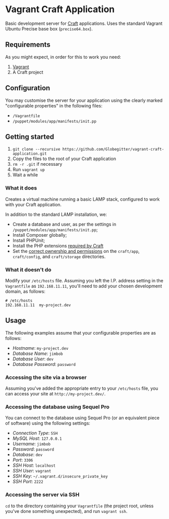 # Vagrant Craft Application
Basic development server for [Craft][craft] applications. Uses the standard Vagrant Ubuntu Precise base box (`precise64.box`).

[craft]:http://buildwithcraft.com/

## Requirements
As you might expect, in order for this to work you need:

1. [Vagrant][vagrant]
2. A Craft project

[vagrant]: http://vagrantup.com/

## Configuration
You may customise the server for your application using the clearly marked "configurable properties" in the following files:

- `/Vagrantfile`
- `/puppet/modules/app/manifests/init.pp`

## Getting started
1. `git clone --recursive https://github.com/Globegitter/vagrant-craft-application.git`
2. Copy the files to the root of your Craft application
3. `rm -r .git` if necessary
4. Run `vagrant up`
5. Wait a while

### What it does
Creates a virtual machine running a basic LAMP stack, configured to work with your Craft application.

In addition to the standard LAMP installation, we:

- Create a database and user, as per the settings in `/puppet/modules/app/manifests/init.pp`;
- Install Composer globally;
- Install PHPUnit;
- Install the PHP extensions [required by Craft][craft_requirements]
- Set the [correct ownership and permissions][craft_installing] on the `craft/app`, `craft/config`, and `craft/storage` directories.

[craft_installing]: http://buildwithcraft.com/docs/installing
[craft_requirements]: http://buildwithcraft.com/docs/requirements

### What it doesn't do
Modify your `/etc/hosts` file. Assuming you left the I.P. address setting in the `Vagrantfile` as `192.168.11.11`, you'll need to add your chosen development domain, as follows:

~~~~~
# /etc/hosts
192.168.11.11  my-project.dev
~~~~~

## Usage
The following examples assume that your configurable properties are as follows:

- _Hostname_: `my-project.dev`
- _Database Name_: `jimbob`
- _Database User_: `dev`
- _Database Password_: `password`

### Accessing the site via a browser
Assuming you've added the appropriate entry to your `/etc/hosts` file, you can access your site at `http://my-project.dev/`.

### Accessing the database using Sequel Pro
You can connect to the database using Sequel Pro (or an equivalent piece of software) using the following settings:

- _Connection Type_: `SSH`
- _MySQL Host_: `127.0.0.1`
- _Username_: `jimbob`
- _Password_: `password`
- _Database_: `dev`
- _Port_: `3306`
- _SSH Host_: `localhost`
- _SSH User_: `vagrant`
- _SSH Key_: `~/.vagrant.d/insecure_private_key`
- _SSH Port_: `2222`

### Accessing the server via SSH
`cd` to the directory containing your `Vagrantfile` (the project root, unless you've done something unexpected), and run `vagrant ssh`.
